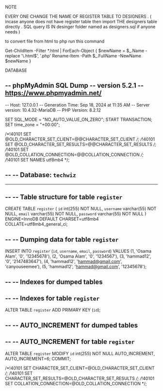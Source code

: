 NOTE 

EVERY ONE CHANGE THE NAME OF REGISTER TABLE TO DESIGNERS . ( incase anyone does not have register table then import 
THE designers table directly .  SQL query IS IN desinger folder named as 
designers.sql if anyone needs )

















to convert file from html to php run this command 

Get-ChildItem -Filter *.html | ForEach-Object {
    $newName = $_.Name -replace '\.html$', '.php'
    Rename-Item -Path $_.FullName -NewName $newName
}

DATABASE

-- phpMyAdmin SQL Dump
-- version 5.2.1
-- https://www.phpmyadmin.net/
--
-- Host: 127.0.0.1
-- Generation Time: Sep 18, 2024 at 11:35 AM
-- Server version: 10.4.32-MariaDB
-- PHP Version: 8.2.12

SET SQL_MODE = "NO_AUTO_VALUE_ON_ZERO";
START TRANSACTION;
SET time_zone = "+00:00";


/*!40101 SET @OLD_CHARACTER_SET_CLIENT=@@CHARACTER_SET_CLIENT */;
/*!40101 SET @OLD_CHARACTER_SET_RESULTS=@@CHARACTER_SET_RESULTS */;
/*!40101 SET @OLD_COLLATION_CONNECTION=@@COLLATION_CONNECTION */;
/*!40101 SET NAMES utf8mb4 */;

--
-- Database: `techwiz`
--

-- --------------------------------------------------------

--
-- Table structure for table `register`
--

CREATE TABLE `register` (
  `id` int(255) NOT NULL,
  `username` varchar(55) NOT NULL,
  `email` varchar(55) NOT NULL,
  `password` varchar(55) NOT NULL
) ENGINE=InnoDB DEFAULT CHARSET=utf8mb4 COLLATE=utf8mb4_general_ci;

--
-- Dumping data for table `register`
--

INSERT INTO `register` (`id`, `username`, `email`, `password`) VALUES
(1, 'Osama Alam', '0', '12345678'),
(2, 'Osama Alam', '0', '1234567'),
(3, 'hammad12', '0', '2147483647'),
(4, 'hammad12', 'hammad@gmail.com', 'canyouseemee'),
(5, 'hammad12', 'hammad@gmail.com', '12345678');

--
-- Indexes for dumped tables
--

--
-- Indexes for table `register`
--
ALTER TABLE `register`
  ADD PRIMARY KEY (`id`);

--
-- AUTO_INCREMENT for dumped tables
--

--
-- AUTO_INCREMENT for table `register`
--
ALTER TABLE `register`
  MODIFY `id` int(255) NOT NULL AUTO_INCREMENT, AUTO_INCREMENT=6;
COMMIT;

/*!40101 SET CHARACTER_SET_CLIENT=@OLD_CHARACTER_SET_CLIENT */;
/*!40101 SET CHARACTER_SET_RESULTS=@OLD_CHARACTER_SET_RESULTS */;
/*!40101 SET COLLATION_CONNECTION=@OLD_COLLATION_CONNECTION */;






